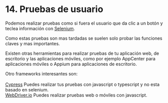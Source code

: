 # 14. Pruebas de usuario

Podemos realizar pruebas como si fuera el usuario que da clic a un botón y teclea información con [Selenium](https://www.seleniumhq.org).

Como estas pruebas son mas tardadas se suelen solo probar las funciones claves y mas importantes.

Existen otras herramientas  para realizar pruebas de tu aplicación web, de escritorio y las aplicaciones móviles, como por ejemplo AppCenter para aplicaciones móviles o Appium para aplicaciones de escritorio.

Otro frameworks interesantes son:  
[  
Cypress](https://www.cypress.io) Puedes realizar tus pruebas con javascript o typescript y no esta basado en selenium.  
[WebDriver.io](https://webdriver.io) Puedes realizar pruebas web o móviles con javascript.



